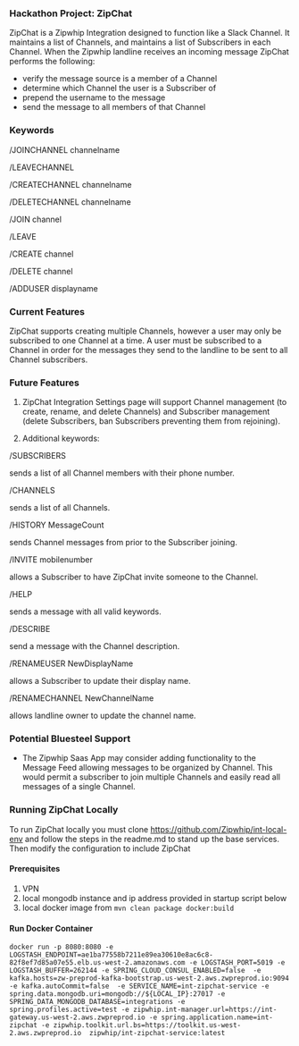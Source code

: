 ### Hackathon Project: ZipChat

ZipChat is a Zipwhip Integration designed to function like a Slack Channel.
It maintains a list of Channels, and maintains a list of Subscribers in each Channel.
When the Zipwhip landline receives an incoming message ZipChat performs the following:
* verify the message source is a member of a Channel
* determine which Channel the user is a Subscriber of
* prepend the username to the message
* send the message to all members of that Channel

### Keywords

/JOINCHANNEL channelname

/LEAVECHANNEL

/CREATECHANNEL channelname

/DELETECHANNEL channelname

/JOIN channel

/LEAVE

/CREATE channel

/DELETE channel

/ADDUSER displayname

### Current Features

ZipChat supports creating multiple Channels, however a user may only be subscribed to one Channel at a time.
A user must be subscribed to a Channel in order for the messages they send to the landline to be sent to all
Channel subscribers.

### Future Features

1. ZipChat Integration Settings page will support Channel management (to create, rename, and delete Channels)
and Subscriber management (delete Subscribers, ban Subscribers preventing them from rejoining).

2. Additional keywords:

/SUBSCRIBERS

sends a list of all Channel members with their phone number.

/CHANNELS

sends a list of all Channels.

/HISTORY MessageCount

sends Channel messages from prior to the Subscriber joining.

/INVITE mobilenumber

allows a Subscriber to have ZipChat invite someone to the Channel.

/HELP

sends a message with all valid keywords.

/DESCRIBE

send a message with the Channel description.

/RENAMEUSER NewDisplayName

allows a Subscriber to update their display name.

/RENAMECHANNEL NewChannelName

allows landline owner to update the channel name.

### Potential Bluesteel Support

* The Zipwhip Saas App may consider adding functionality to the Message Feed allowing messages to be
organized by Channel. This would permit a subscriber to join multiple Channels and easily read all
messages of a single Channel.

### Running ZipChat Locally

To run ZipChat locally you must clone https://github.com/Zipwhip/int-local-env and follow the steps
in the readme.md to stand up the base services. Then modify the configuration to include ZipChat

#### Prerequisites

1. VPN
2. local mongodb instance and ip address provided in startup script below
3. local docker image from `mvn clean package docker:build`

#### Run Docker Container

	docker run -p 8080:8080 -e LOGSTASH_ENDPOINT=ae1ba77558b7211e89ea30610e8ac6c8-82f8ef7d85a07e55.elb.us-west-2.amazonaws.com -e LOGSTASH_PORT=5019 -e LOGSTASH_BUFFER=262144 -e SPRING_CLOUD_CONSUL_ENABLED=false  -e kafka.hosts=zw-preprod-kafka-bootstrap.us-west-2.aws.zwpreprod.io:9094 -e kafka.autoCommit=false  -e SERVICE_NAME=int-zipchat-service -e spring.data.mongodb.uri=mongodb://${LOCAL_IP}:27017 -e SPRING_DATA_MONGODB_DATABASE=integrations -e spring.profiles.active=test -e zipwhip.int-manager.url=https://int-gateway.us-west-2.aws.zwpreprod.io -e spring.application.name=int-zipchat -e zipwhip.toolkit.url.bs=https://toolkit.us-west-2.aws.zwpreprod.io  zipwhip/int-zipchat-service:latest
